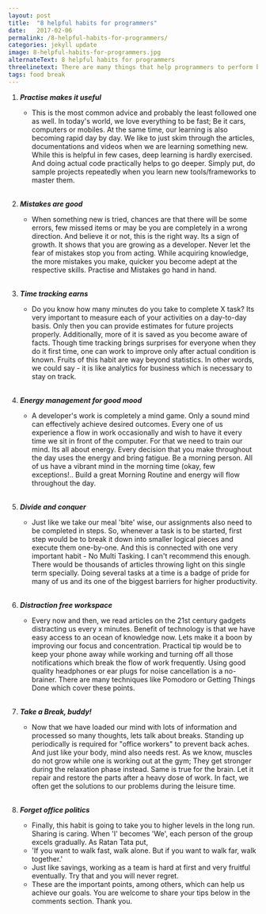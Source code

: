 ```yaml
---
layout: post
title:  "8 helpful habits for programmers"
date:   2017-02-06
permalink: /8-helpful-habits-for-programmers/
categories: jekyll update
image: 8-helpful-habits-for-programmers.jpg
alternateText: 8 helpful habits for programmers
threelinetext: There are many things that help programmers to perform better. Developing complex solutions with great simplicity requires experience. There are no shortcuts. Its all about good habits. They help make that so called "hard work" easy. Lets cover some of those habits very quickly.
tags: food break
---
```

1.  **_Practise makes it useful_**
    * This is the most common advice and probably the least followed one as well. In today's world, we love everything to be fast; Be it cars, computers or mobiles. At the same time, our learning is also becoming rapid day by day. We like to just skim through the articles, documentations and videos when we are learning something new. While this is helpful in few cases, deep learning is hardly exercised. And doing actual code practically helps to go deeper. Simply put, do sample projects repeatedly when you learn new tools/frameworks to master them.<br><br>

2. **_Mistakes are good_**
    * When something new is tried, chances are that there will be some errors, few missed items or may be you are completely in a wrong direction. And believe it or not, this is the right way. Its a sign of growth. It shows that you are growing as a developer. Never let the fear of mistakes stop you from acting. While acquiring knowledge, the more mistakes you make, quicker you become adept at the respective skills. Practise and Mistakes go hand in hand.<br><br>

3. **_Time tracking earns_**
    * Do you know how many minutes do you take to complete X task? Its very important to measure each of your activities on a day-to-day basis. Only then you can provide estimates for future projects properly. Additionally, more of it is saved as you become aware of facts. Though time tracking brings surprises for everyone when they do it first time, one can work to improve only after actual condition is known. Fruits of this habit are way beyond statistics. In other words, we could say - it is like analytics for business which is necessary to stay on track.<br><br>

4. **_Energy management for good mood_**
    * A developer's work is completely a mind game. Only a sound mind can effectively achieve desired outcomes. Every one of us experience a flow in work occasionally and wish to have it every time we sit in front of the computer. For that we need to train our mind. Its all about energy. Every decision that you make throughout the day uses the energy and bring fatigue. Be a morning person. All of us have a vibrant mind in the morning time (okay, few exceptions!.. Build a great Morning Routine and energy will flow throughout the day.<br><br>

5. **_Divide and conquer_**
    * Just like we take our meal 'bite' wise, our assignments also need to be completed in steps. So, whenever a task is to be started, first step would be to break it down into smaller logical pieces and execute them one-by-one. And this is connected with one very important habit - No Multi Tasking. I can't recommend this enough. There would be thousands of articles throwing light on this single term specially. Doing several tasks at a time is a badge of pride for many of us and its one of the biggest barriers for higher productivity.<br><br>

6. **_Distraction free workspace_**
    * Every now and then, we read articles on the 21st century gadgets distracting us every x minutes. Benefit of technology is that we have easy access to an ocean of knowledge now. Lets make it a boon by improving our focus and concentration. Practical tip would be to keep your phone away while working and turning off all those notifications which break the flow of work frequently. Using good quality headphones or ear plugs for noise cancellation is a no-brainer. There are many techniques like Pomodoro or Getting Things Done which cover these points.<br><br>

7. **_Take a Break, buddy!_**
    * Now that we have loaded our mind with lots of information and processed so many thoughts, lets talk about breaks. Standing up periodically is required for "office workers" to prevent back aches. And just like your body, mind also needs rest. As we know, muscles do not grow while one is working out at the gym; They get stronger during the relaxation phase instead. Same is true for the brain. Let it repair and restore the parts after a heavy dose of work. In fact, we often get the solutions to our problems during the leisure time.<br><br>

8. **_Forget office politics_**
    * Finally, this habit is going to take you to higher levels in the long run. Sharing is caring. When 'I' becomes 'We', each person of the group excels gradually. As Ratan Tata put,
    * 'If you want to walk fast, walk alone. But if you want to walk far, walk together.'
    * Just like savings, working as a team is hard at first and very fruitful eventually. Try that and you will never regret.
    * These are the important points, among others, which can help us achieve our goals. You are welcome to share your tips below in the comments section. Thank you.<br><br>
